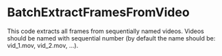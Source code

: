 # BatchExtractFramesFromVideo
This code extracts all frames from sequentially named videos. 
Videos should be named with sequential number (by default the name should be: vid_1.mov, vid_2.mov, ...).
